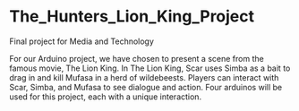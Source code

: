# The_Hunters_Lion_King_Project
Final project for Media and Technology 

For our Arduino project, we have chosen to present a scene from the famous movie, The Lion King.
In The Lion King, Scar uses Simba as a bait to drag in and kill Mufasa in a herd of wildebeests.
Players can interact with Scar, Simba, and Mufasa to see dialogue and action.
Four arduinos will be used for this project, each with a unique interaction.
